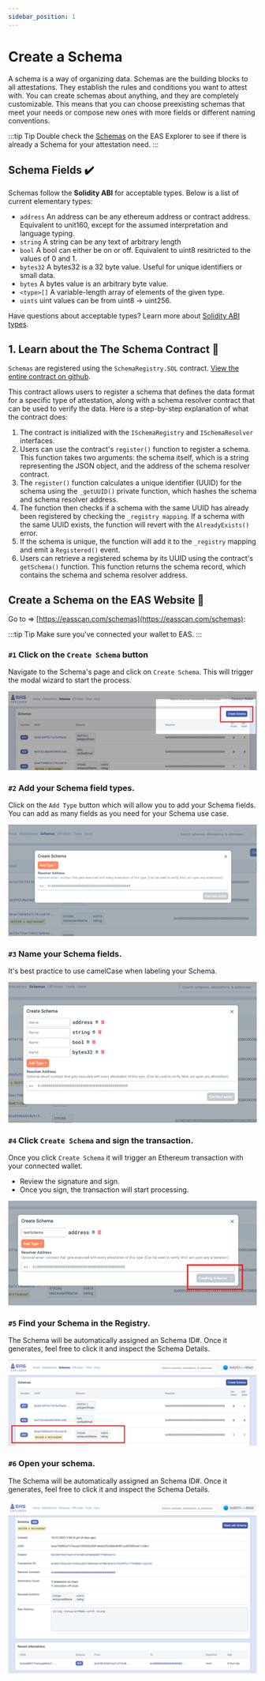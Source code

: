 ```yaml
---
sidebar_position: 1
---
```


# Create a Schema
A schema is a way of organizing data. Schemas are the building blocks to all attestations. They establish the rules and conditions you want to attest with. You can create schemas about anything, and they are completely customizable. This means that you can choose preexisting schemas that meet your needs or compose new ones with more fields or different naming conventions. 

:::tip Tip
Double check the [Schemas](https://easscan.com/schemas) on the EAS Explorer to see if there is already a Schema for your attestation need.
:::

## Schema Fields ✔️
Schemas follow the **Solidity ABI** for acceptable types. Below is a list of current elementary types: 

- `address` An address can be any ethereum address or contract address. Equivalent to unit160, except for the assumed interpretation and language typing.
- `string` A string can be any text of arbitrary length
- `bool` A bool can either be on or off. Equivalent to uint8 resitricted to the values of 0 and 1.
- `bytes32` A bytes32 is a 32 byte value. Useful for unique identifiers or small data.
- `bytes` A bytes value is an arbitrary byte value.
- `<type>[]`  A variable-length array of elements of the given type.
- `uints` uint values can be from uint8 -> uint256.

Have questions about acceptable types? Learn more about [Solidity ABI types](https://docs.soliditylang.org/en/v0.8.16/abi-spec.html).

## 1. Learn about the The Schema Contract 📄

`Schemas` are registered using the `SchemaRegistry.SOL` contract. [View the entire contract on github](https://github.com/ethereum-attestation-service/eas-contracts/blob/master/contracts/SchemaRegistry.sol).

This contract allows users to register a schema that defines the data format for a specific type of attestation, along with a schema resolver contract that can be used to verify the data. Here is a step-by-step explanation of what the contract does:

1. The contract is initialized with the `ISchemaRegistry` and `ISchemaResolver` interfaces.
2. Users can use the contract's `register()` function to register a schema. This function takes two arguments: the schema itself, which is a string representing the JSON object, and the address of the schema resolver contract.
3. The `register()` function calculates a unique identifier (UUID) for the schema using the `_getUUID()` private function, which hashes the schema and schema resolver address.
4. The function then checks if a schema with the same UUID has already been registered by checking the `_registry mapping`. If a schema with the same UUID exists, the function will revert with the `AlreadyExists()` error.
5. If the schema is unique, the function will add it to the `_registry` mapping and emit a `Registered()` event.
6. Users can retrieve a registered schema by its UUID using the contract's `getSchema()` function. This function returns the schema record, which contains the schema and schema resolver address.

## Create a Schema on the EAS Website 🧙

Go to => [https://easscan.com/schemas](https://easscan.com/schemas): 

:::tip Tip
Make sure you've connected your wallet to EAS.
:::

### `#1` Click on the `Create Schema` button 
Navigate to the Schema's page and click on `Create Schema`. This will trigger the modal wizard to start the process. 

![CreateSchema Step 1](./img/CreateSchema-1.png)

### `#2` Add your Schema field types. 
Click on the `Add Type` button which will allow you to add your Schema fields. You can add as many fields as you need for your Schema use case.

![CreateSchema Step 2](./img/CreateSchema-2.png)


### `#3` Name your Schema fields. 
It's best practice to use camelCase when labeling your Schema. 

![CreateSchema Step 3](./img/CreateSchema-4.png)


### `#4` Click `Create Schema` and sign the transaction. 
Once you click `Create Schema` it will trigger an Ethereum transaction with your connected wallet. 
- Review the signature and sign.
- Once you sign, the transaction will start processing.

![CreateSchema Step 5](./img/CreateSchema-5.1.png)

### `#5` Find your Schema in the Registry. 
The Schema will be automatically assigned an Schema ID#. Once it generates, feel free to click it and inspect the Schema Details.

![CreateSchema Step 6](./img/CreateSchema-6.png)

### `#6` Open your schema. 
The Schema will be automatically assigned an Schema ID#. Once it generates, feel free to click it and inspect the Schema Details.

![CreateSchema Step 6](./img/CreateSchema-7.png)














